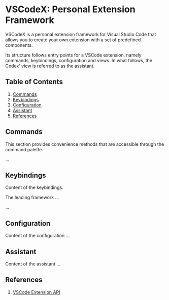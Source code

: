<style>
    table {
        width: 100%;
    }
</style>

# VSCodeX: Personal Extension Framework

VSCodeX is a personal extension framework for Visual Studio Code that allows you to create your own extension with a set of predefined components.

Its structure follows entry points for a VSCode extension, namely commands, keybindings, configuration and views. In what follows, the Codex' view is referred to as the assistant.

## Table of Contents

1. [Commands](#commands)
2. [Keybindings](#keybindings)
3. [Configuration](#configuration)
4. [Assistant](#assistant)
5. [References](#references)

## Commands

This section provides convenience methods that are accessible through the command palette.

...

## Keybindings

Content of the keybindings.

The leading framework ...

...

## Configuration

Content of the configuration ...

## Assistant

Content of the assistant ...

## References

1. [VSCode Extension API](https://code.visualstudio.com/api)
